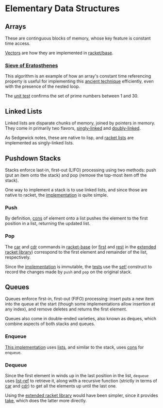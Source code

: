 # Elementary Data Structures

## Arrays

These are continguous blocks of memory, whose key feature is constant time access.

[Vectors](https://docs.racket-lang.org/reference/vectors.html?q=vector#%28def._%28%28quote._~23~25kernel%29._vector%29%29) are how they are implemented in [racket/base](https://docs.racket-lang.org/reference/index.html).

### [Sieve of Eratosthenes](eratosthenes.rkt)

This algorithm is an example of how an array's constant time referencing property is useful for implementing this [ancient technique](https://en.wikipedia.org/wiki/Sieve_of_Eratosthenes) efficiently, even with the presence of the nested loop.

The [unit test](eratosthenes-test.rkt) confirms the set of prime numbers between 1 and 30.

## Linked Lists 

Linked lists are disparate chunks of memory, joined by pointers in memory. They come in primarily two flavors, [singly-linked](https://en.wikipedia.org/wiki/Linked_list#Singly_linked_list) and [doubly-linked](https://en.wikipedia.org/wiki/Doubly_linked_list).

As Sedgewick notes, these are native to lisp, and [racket lists](https://docs.racket-lang.org/guide/pairs.html) are implemented as singly-linked lists.

## Pushdown Stacks 

Stacks enforce last-in, first-out (LIFO) processing using two methods: push (put an item onto the stack) and pop (remove the top-most item off the stack).

One way to implement a stack is to use linked lists, and since those are native to racket, the [implementation](stack.rkt) is quite simple.

### Push

By definition, [cons](https://docs.racket-lang.org/reference/pairs.html?q=car#%28def._%28%28quote._~23~25kernel%29._cons%29%29) of element onto a list pushes the element to the first position in a list, returning the updated list.

### Pop

The [car](https://docs.racket-lang.org/reference/pairs.html?q=car#%28def._%28%28quote._~23~25kernel%29._car%29%29) and [cdr](https://docs.racket-lang.org/reference/pairs.html?q=car#%28def._%28%28quote._~23~25kernel%29._cdr%29%29) commands in [racket-base](https://docs.racket-lang.org/reference/index.html?q=car) (or [first](https://docs.racket-lang.org/reference/pairs.html?q=car#%28def._%28%28lib._racket%2Flist..rkt%29._first%29%29) and [rest](https://docs.racket-lang.org/reference/pairs.html?q=car#%28def._%28%28lib._racket%2Flist..rkt%29._rest%29%29) in the [extended racket library](https://docs.racket-lang.org/reference/index.html?q=car)) correspond to the first element and remainder of the list, respectively.

Since the [implementation](stack.rkt) is immutable, the [tests](stack-test.rkt) use the [set!](https://docs.racket-lang.org/reference/set_.html?q=car#%28form._%28%28quote._~23~25kernel%29._set%21%29%29) construct to record the changes made by `push` and `pop` on the original stack.

## Queues

Queues enforce first-in, first-out (FIFO) processing: insert puts a new item into the queue at the start (though some implementations allow insertion at any index), and remove deletes and returns the first element.
 
Queues also come in double-ended varieties, also known as deques, which combine aspects of both stacks and queues.

### Enqueue

[This implementation](queue.rkt) uses [lists](https://docs.racket-lang.org/guide/pairs.html), and similar to the stack, uses [cons](https://docs.racket-lang.org/reference/pairs.html?q=car#%28def._%28%28quote._~23~25kernel%29._cons%29%29) for `enqueue`.

### Dequeue

Since the first element in winds up in the last position in the list, `dequeue` uses [list-ref](https://docs.racket-lang.org/reference/pairs.html?q=vector#%28def._%28%28quote._~23~25kernel%29._list-ref%29%29) to retrieve it, along with a recursive function (strictly in terms of [car](https://docs.racket-lang.org/reference/pairs.html?q=car#%28def._%28%28quote._~23~25kernel%29._car%29%29) and [cdr](https://docs.racket-lang.org/reference/pairs.html?q=car#%28def._%28%28quote._~23~25kernel%29._cdr%29%29)) to get all the elements up until the last one.

Using the [extended racket library](https://docs.racket-lang.org/reference/index.html?q=car) would have been simpler, since it provides [take](https://docs.racket-lang.org/reference/pairs.html?q=take#%28def._%28%28lib._racket%2Flist..rkt%29._take%29%29), which does the latter more directly.
